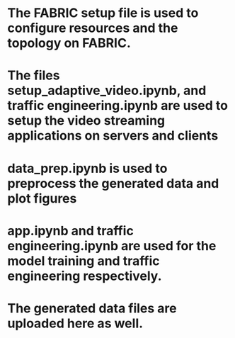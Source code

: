 # The FABRIC setup file is used to configure resources and the topology on FABRIC.
# The files setup_adaptive_video.ipynb, and traffic engineering.ipynb are used to setup the video streaming applications on servers and clients
# data_prep.ipynb is used to preprocess the generated data and plot figures
# app.ipynb and traffic engineering.ipynb are used for the model training and traffic engineering respectively.
# The generated data files are uploaded here as well.

